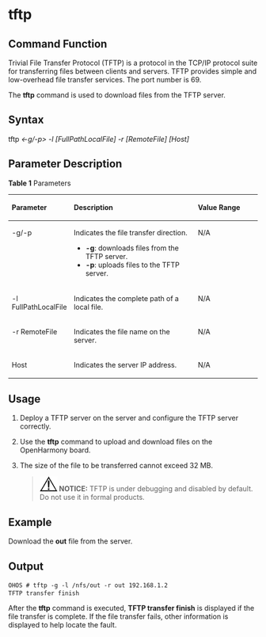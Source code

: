 # tftp<a name="EN-US_TOPIC_0000001051451597"></a>

## Command Function<a name="section15142134573911"></a>

Trivial File Transfer Protocol \(TFTP\) is a protocol in the TCP/IP protocol suite for transferring files between clients and servers. TFTP provides simple and low-overhead file transfer services. The port number is 69.

The  **tftp**  command is used to download files from the TFTP server.

## Syntax<a name="section20958174917394"></a>

tftp  _<-g/-p\>_ _-l_ _\[FullPathLocalFile\] -r \[RemoteFile\] \[Host\]_

## Parameter Description<a name="section576613532395"></a>

**Table  1**  Parameters

<a name="table2894mcpsimp"></a>
<table><thead align="left"><tr id="row2900mcpsimp"><th class="cellrowborder" valign="top" width="20.79%" id="mcps1.2.4.1.1"><p id="p2902mcpsimp"><a name="p2902mcpsimp"></a><a name="p2902mcpsimp"></a><strong id="b116998706011737"><a name="b116998706011737"></a><a name="b116998706011737"></a>Parameter</strong></p>
</th>
<th class="cellrowborder" valign="top" width="52.480000000000004%" id="mcps1.2.4.1.2"><p id="p2904mcpsimp"><a name="p2904mcpsimp"></a><a name="p2904mcpsimp"></a><strong id="b13511135745719"><a name="b13511135745719"></a><a name="b13511135745719"></a>Description</strong></p>
</th>
<th class="cellrowborder" valign="top" width="26.729999999999997%" id="mcps1.2.4.1.3"><p id="p2906mcpsimp"><a name="p2906mcpsimp"></a><a name="p2906mcpsimp"></a><strong id="b174218805911737"><a name="b174218805911737"></a><a name="b174218805911737"></a>Value Range</strong></p>
</th>
</tr>
</thead>
<tbody><tr id="row2907mcpsimp"><td class="cellrowborder" valign="top" width="20.79%" headers="mcps1.2.4.1.1 "><p id="p2909mcpsimp"><a name="p2909mcpsimp"></a><a name="p2909mcpsimp"></a>-g/-p</p>
</td>
<td class="cellrowborder" valign="top" width="52.480000000000004%" headers="mcps1.2.4.1.2 "><p id="p2911mcpsimp"><a name="p2911mcpsimp"></a><a name="p2911mcpsimp"></a>Indicates the file transfer direction.</p>
<a name="ul73571240131312"></a><a name="ul73571240131312"></a><ul id="ul73571240131312"><li><strong id="b0778214125818"><a name="b0778214125818"></a><a name="b0778214125818"></a>-g</strong>: downloads files from the TFTP server.</li><li><strong id="b7168132555814"><a name="b7168132555814"></a><a name="b7168132555814"></a>-p</strong>: uploads files to the TFTP server.</li></ul>
</td>
<td class="cellrowborder" valign="top" width="26.729999999999997%" headers="mcps1.2.4.1.3 "><p id="p14399194271310"><a name="p14399194271310"></a><a name="p14399194271310"></a>N/A</p>
</td>
</tr>
<tr id="row2921mcpsimp"><td class="cellrowborder" valign="top" width="20.79%" headers="mcps1.2.4.1.1 "><p id="p2923mcpsimp"><a name="p2923mcpsimp"></a><a name="p2923mcpsimp"></a>-l FullPathLocalFile</p>
</td>
<td class="cellrowborder" valign="top" width="52.480000000000004%" headers="mcps1.2.4.1.2 "><p id="p2925mcpsimp"><a name="p2925mcpsimp"></a><a name="p2925mcpsimp"></a>Indicates the complete path of a local file.</p>
</td>
<td class="cellrowborder" valign="top" width="26.729999999999997%" headers="mcps1.2.4.1.3 "><p id="entry2926mcpsimpp0"><a name="entry2926mcpsimpp0"></a><a name="entry2926mcpsimpp0"></a>N/A</p>
</td>
</tr>
<tr id="row2927mcpsimp"><td class="cellrowborder" valign="top" width="20.79%" headers="mcps1.2.4.1.1 "><p id="p2929mcpsimp"><a name="p2929mcpsimp"></a><a name="p2929mcpsimp"></a>-r RemoteFile</p>
</td>
<td class="cellrowborder" valign="top" width="52.480000000000004%" headers="mcps1.2.4.1.2 "><p id="p2931mcpsimp"><a name="p2931mcpsimp"></a><a name="p2931mcpsimp"></a>Indicates the file name on the server.</p>
</td>
<td class="cellrowborder" valign="top" width="26.729999999999997%" headers="mcps1.2.4.1.3 "><p id="entry2932mcpsimpp0"><a name="entry2932mcpsimpp0"></a><a name="entry2932mcpsimpp0"></a>N/A</p>
</td>
</tr>
<tr id="row2933mcpsimp"><td class="cellrowborder" valign="top" width="20.79%" headers="mcps1.2.4.1.1 "><p id="p2935mcpsimp"><a name="p2935mcpsimp"></a><a name="p2935mcpsimp"></a>Host</p>
</td>
<td class="cellrowborder" valign="top" width="52.480000000000004%" headers="mcps1.2.4.1.2 "><p id="p2937mcpsimp"><a name="p2937mcpsimp"></a><a name="p2937mcpsimp"></a>Indicates the server IP address.</p>
</td>
<td class="cellrowborder" valign="top" width="26.729999999999997%" headers="mcps1.2.4.1.3 "><p id="entry2938mcpsimpp0"><a name="entry2938mcpsimpp0"></a><a name="entry2938mcpsimpp0"></a>N/A</p>
</td>
</tr>
</tbody>
</table>

## Usage<a name="section149795134408"></a>

1.  Deploy a TFTP server on the server and configure the TFTP server correctly.
2.  Use the  **tftp**  command to upload and download files on the OpenHarmony board.
3.  The size of the file to be transferred cannot exceed 32 MB.

    >![](public_sys-resources/icon-notice.gif) **NOTICE:** 
    >TFTP is under debugging and disabled by default. Do not use it in formal products.


## Example<a name="section148921918114015"></a>

Download the  **out**  file from the server.

## Output<a name="section7872155631313"></a>

```
OHOS # tftp -g -l /nfs/out -r out 192.168.1.2
TFTP transfer finish
```

After the  **tftp**  command is executed,  **TFTP transfer finish**  is displayed if the file transfer is complete. If the file transfer fails, other information is displayed to help locate the fault.

